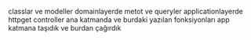 classlar ve modeller domainlayerde
metot ve queryler applicationlayerde 
httpget controller ana katmanda ve burdaki yazılan fonksiyonları app katmana taşıdık ve burdan çağırdık
